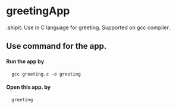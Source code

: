 # greetingApp

:shipit:  Use in C language for greeting. Supported on gcc compiler.

## Use command for the app.
####   Run the app by
      gcc greeting.c -o greeting

####   Open this app. by
      greeting
